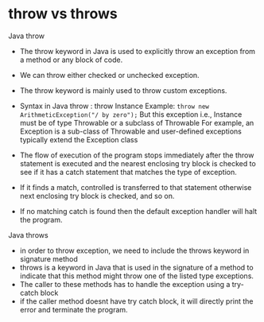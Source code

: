 # throw vs throws

Java throw

- The throw keyword in Java is used to explicitly throw an exception from a method or any block of code.
- We can throw either checked or unchecked exception.
- The throw keyword is mainly used to throw custom exceptions.
- Syntax in Java throw :
  throw Instance
  Example:
  `throw new ArithmeticException("/ by zero");`
  But this exception i.e., Instance must be of type Throwable or a subclass of Throwable
  For example, an Exception is a sub-class of Throwable and user-defined exceptions typically extend the Exception class

- The flow of execution of the program stops immediately after the throw statement is executed and the nearest enclosing try block is checked to see if it has a catch statement that matches the type of exception.
- If it finds a match, controlled is transferred to that statement otherwise next enclosing try block is checked, and so on.
- If no matching catch is found then the default exception handler will halt the program.

Java throws

- in order to throw exception, we need to include the throws keyword in signature method
- throws is a keyword in Java that is used in the signature of a method to indicate that this method might throw one of the listed type exceptions.
- The caller to these methods has to handle the exception using a try-catch block
- if the caller method doesnt have try catch block, it will directly print the error and terminate the program.
